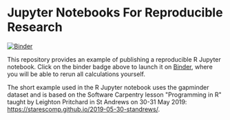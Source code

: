 # Jupyter Notebooks For Reproducible Research

[![Binder](https://mybinder.org/badge_logo.svg)](https://mybinder.org/v2/gh/alex-konovalov/repro-r/master?filepath=index.ipynb)

This repository provides an example of publishing a reproducible
R Jupyter notebook. Click on the binder badge above to launch it
on [Binder](https://mybinder.org), where you will be able to rerun
all calculations yourself.

The short example used in the R Jupyter notebook uses the gapminder
dataset and is based on the Software Carpentry lesson "Programming in R"
taught by Leighton Pritchard in St Andrews on 30-31 May 2019:
<https://starescomp.github.io/2019-05-30-standrews/>.
